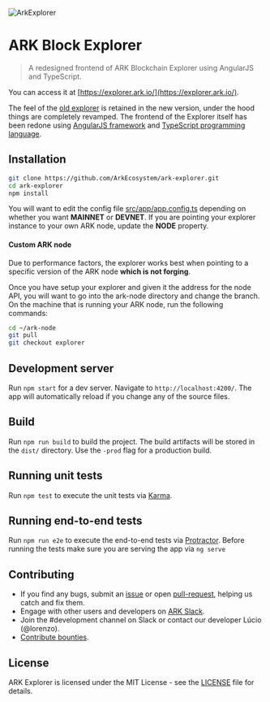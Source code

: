 ![ArkExplorer](https://i.imgur.com/JpkIhYH.png)

# ARK Block Explorer

> A redesigned frontend of ARK Blockchain Explorer using AngularJS and TypeScript.

You can access it at [https://explorer.ark.io/](https://explorer.ark.io/).

The feel of the [old explorer](https://github.com/ArkEcosystem/old-ark-explorer) is retained in the new version, under the hood things are completely revamped. The frontend of the Explorer itself has been redone using [AngularJS framework](https://angular.io) and [TypeScript programming language](http://www.typescriptlang.org/).

## Installation

```bash
git clone https://github.com/ArkEcosystem/ark-explorer.git
cd ark-explorer
npm install
```

You will want to edit the config file [src/app/app.config.ts](https://github.com/ArkEcosystem/ark-explorer/blob/master/src/app/app.config.ts) depending on whether you want **MAINNET** or **DEVNET**. If you are pointing your explorer instance to your own ARK node, update the **NODE** property.

#### Custom ARK node

Due to performance factors, the explorer works best when pointing to a specific version of the ARK node **which is not forging**.

Once you have setup your explorer and given it the address for the node API, you will want to go into the ark-node directory and change the branch. On the machine that is running your ARK node, run the following commands:

```bash
cd ~/ark-node
git pull
git checkout explorer
```

## Development server

Run `npm start` for a dev server. Navigate to `http://localhost:4200/`. The app will automatically reload if you change any of the source files.

## Build

Run `npm run build` to build the project. The build artifacts will be stored in the `dist/` directory. Use the `-prod` flag for a production build.

## Running unit tests

Run `npm test` to execute the unit tests via [Karma](https://karma-runner.github.io).

## Running end-to-end tests

Run `npm run e2e` to execute the end-to-end tests via [Protractor](http://www.protractortest.org/).
Before running the tests make sure you are serving the app via `ng serve`

## Contributing

* If you find any bugs, submit an [issue](../../issues) or open [pull-request](../../pulls), helping us catch and fix them.
* Engage with other users and developers on [ARK Slack](https://ark.io/slack/).
* Join the #development channel on Slack or contact our developer Lúcio (@lorenzo).
* [Contribute bounties](./CONTRIBUTING.md).

## License

ARK Explorer is licensed under the MIT License - see the [LICENSE](./LICENSE) file for details.
